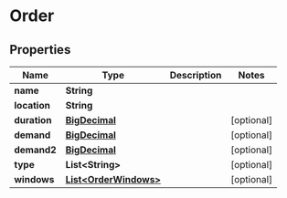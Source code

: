 # Order

## Properties
Name | Type | Description | Notes
------------ | ------------- | ------------- | -------------
**name** | **String** |  | 
**location** | **String** |  | 
**duration** | [**BigDecimal**](BigDecimal.md) |  |  [optional]
**demand** | [**BigDecimal**](BigDecimal.md) |  |  [optional]
**demand2** | [**BigDecimal**](BigDecimal.md) |  |  [optional]
**type** | **List&lt;String&gt;** |  |  [optional]
**windows** | [**List&lt;OrderWindows&gt;**](OrderWindows.md) |  |  [optional]
